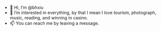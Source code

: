 - 👋 Hi, I’m @bhxiu
- 👀 I’m interested in everything, by that I mean I love tourism, photograph, music, reading, and winning in casino.
- 📫 You can reach me by leaving a message.

<!---
bhxiu/bhxiu is a ✨ special ✨ repository because its `README.md` (this file) appears on your GitHub profile.
You can click the Preview link to take a look at your changes.
--->
